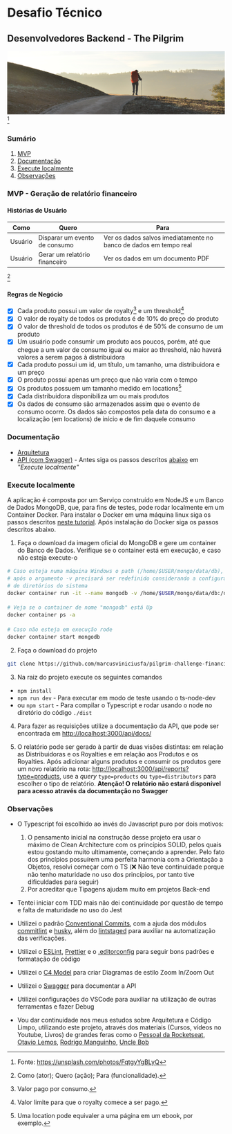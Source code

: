 # Desafio Técnico

## Desenvolvedores Backend - The Pilgrim

![](./docs/images/jorge-luis-ojeda-flota-FqtgyYgBLyQ-unsplash.jpg) [^1]

### Sumário

1. [MVP](#MVP---Geração-de-relatório-financeiro)
1. [Documentação](#Documentação)
1. [Execute localmente](#Execute-localmente)
1. [Observações](#Observações)

### MVP - Geração de relatório financeiro

#### Histórias de Usuário

| Como    | Quero                         | Para                                                              |
| ------- | ----------------------------- | ----------------------------------------------------------------- |
| Usuário | Disparar um evento de consumo | Ver os dados salvos imediatamente no banco de dados em tempo real |
| Usuário | Gerar um relatório financeiro | Ver os dados em um documento PDF                                  |

[^2]

#### Regras de Negócio

- [x] Cada produto possui um valor de royalty[^3] e um threshold[^4]
- [x] O valor de royalty de todos os produtos é de 10% do preço do produto
- [x] O valor de threshold de todos os produtos é de 50% de consumo de um produto
- [x] Um usuário pode consumir um produto aos poucos, porém, até que chegue a um valor de consumo igual ou maior ao threshold, não haverá valores a serem pagos à distribuidora
- [x] Cada produto possui um id, um título, um tamanho, uma distribuidora e um preço
- [x] O produto possui apenas um preço que não varia com o tempo
- [x] Os produtos possuem um tamanho medido em locations[^5]
- [x] Cada distribuidora disponibiliza um ou mais produtos
- [x] Os dados de consumo são armazenados assim que o evento de consumo ocorre. Os dados são compostos pela data do consumo e a localização (em locations) de início e de fim daquele consumo

### Documentação

- [Arquitetura](./docs/c4model.md)
- [API (com Swagger)](http://localhost:3000/api/docs/) - Antes siga os passos descritos [abaixo](#Execute-localmente) em _"Execute localmente"_

### Execute localmente

A aplicação é composta por um Serviço construído em NodeJS e um Banco de Dados MongoDB, que, para fins de testes, pode rodar localmente em um Container Docker. Para instalar o Docker em uma máquina linux siga os passos descritos [neste tutorial](https://gist.github.com/marcusviniciusfa/5a6772ea347f21c0401386cf4e894a02#Instala%C3%A7%C3%A3o-no-Linux). Após instalação do Docker siga os passos descritos abaixo.

1. Faça o download da imagem oficial do MongoDB e gere um container do Banco de Dados. Verifique se o container está em execução, e caso não esteja execute-o

```bash
# Caso esteja numa máquina Windows o path (/home/$USER/mongo/data/db),
# após o argumento -v precisará ser redefinido considerando a configuração
# de diretórios do sistema
docker container run -it --name mongodb -v /home/$USER/mongo/data/db:/data/db -p 27017:27017 -d mongo

# Veja se o container de nome "mongodb" está Up
docker container ps -a

# Caso não esteja em execução rode
docker container start mongodb
```

2. Faça o download do projeto

```bash
git clone https://github.com/marcusviniciusfa/pilgrim-challenge-financial-report.git
```

3. Na raiz do projeto execute os seguintes comandos

- `npm install`
- `npm run dev` - Para executar em modo de teste usando o ts-node-dev
- ou `npm start` - Para compilar o Typescript e rodar usando o node no diretório do código `./dist`

4. Para fazer as requisições utilize a documentação da API, que pode ser encontrada em [http://localhost:3000/api/docs/](http://localhost:3000/api/docs/)

5. O relatório pode ser gerado à partir de duas visões distintas: em relação as Distribuidoras e os Royalties e em relação aos Produtos e os Royalties. Após adicionar alguns produtos e consumir os produtos gere um novo relatório na rota: [http://localhost:3000/api/reports?type=products](http://localhost:3000/api/reports?type=products), use a _query_ `type=products` ou `type=distributors` para escolher o tipo de relatório. **Atenção! O relatório não estará disponível para acesso através da documentação no Swagger**

### Observações

- O Typescript foi escolhido ao invés do Javascript puro por dois motivos:

  1. O pensamento inicial na construção desse projeto era usar o máximo de Clean Architecture com os princípios SOLID, pelos quais estou gostando muito ultimamente, começando a aprender. Pelo fato dos princípios possuírem uma perfeita harmonia com a Orientação a Objetos, resolvi começar com o TS (:x: Não teve continuidade porque não tenho maturidade no uso dos princípios, por tanto tive dificuldades para seguir)
  2. Por acreditar que Tipagens ajudam muito em projetos Back-end

- Tentei iniciar com TDD mais não dei continuidade por questão de tempo e falta de maturidade no uso do Jest

- Utilizei o padrão [Conventional Commits](https://www.conventionalcommits.org/pt-br/v1.0.0/#resumo), com a ajuda dos módulos [commitlint](https://commitlint.js.org/#/) e [husky](https://typicode.github.io/husky/#/), além do [lintstaged](https://github.com/okonet/lint-staged) para auxiliar na automatização das verificações.

- Utilizei o [ESLint](https://eslint.org/), [Prettier](https://prettier.io/) e o [.editorconfig](https://editorconfig.org/) para seguir bons padrões e formatação de código

- Utilizei o [C4 Model](https://c4model.com/) para criar Diagramas de estilo Zoom In/Zoom Out

- Utilizei o [Swagger](https://swagger.io/docs/specification/about/) para documentar a API

- Utilizei configurações do VSCode para auxiliar na utilização de outras ferramentas e fazer Debug

- Vou dar continuidade nos meus estudos sobre Arquitetura e Código Limpo, utilizando este projeto, através dos materiais (Cursos, vídeos no Youtube, Livros) de grandes feras como o [Pessoal da Rocketseat](https://www.rocketseat.com.br/), [Otavio Lemos](https://www.linkedin.com/in/otavio-lemos-0271399/), [Rodrigo Manguinho](https://www.linkedin.com/in/rmanguinho/), [Uncle Bob](https://www.google.com/search?q=uncle+bob+books&oq=uncle+bob+books&aqs=edge..69i57j0i22i30l7.3892j0j1&sourceid=chrome&ie=UTF-8)

[^1]: Fonte: https://unsplash.com/photos/FqtgyYgBLyQ
[^2]: Como (ator); Quero (ação); Para (funcionalidade).
[^3]: Valor pago por consumo.
[^4]: Valor limite para que o royalty comece a ser pago.
[^5]: Uma location pode equivaler a uma página em um ebook, por exemplo.
